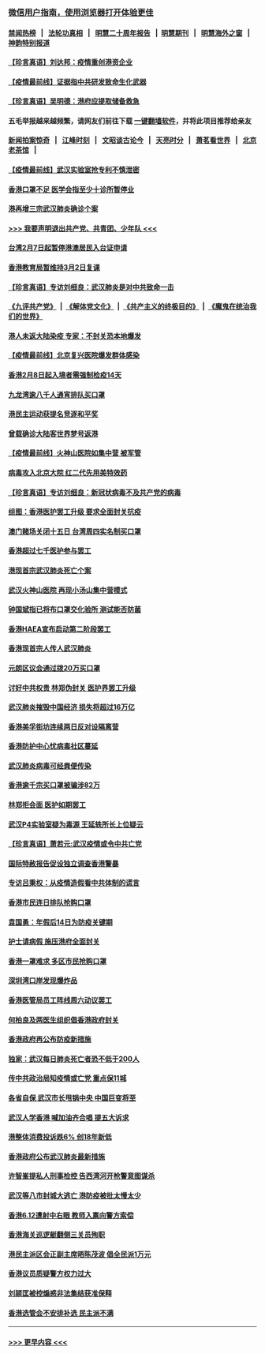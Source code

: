 ### [微信用户指南，使用浏览器打开体验更佳](https://github.com/gfw-breaker/banned-news1/blob/master/indexes/wechat-guide.md?t=0)
#### [禁闻热榜](热点新闻.md?t=0)  &nbsp;&nbsp;|&nbsp;&nbsp; [法轮功真相](https://github.com/gfw-breaker/truth/blob/master/README.md?t=0) &nbsp;&nbsp;|&nbsp;&nbsp; [明慧二十周年报告](https://github.com/gfw-breaker/mh-reports/blob/master/README.md?t=0) &nbsp;&nbsp;|&nbsp;&nbsp;[明慧期刊](https://github.com/gfw-breaker/mh-qikan) &nbsp;&nbsp;|&nbsp;&nbsp; [明慧海外之窗](https://github.com/gfw-breaker/mh-news/blob/master/README.md?t=0) &nbsp;&nbsp;|&nbsp;&nbsp; [神韵特别报道](https://github.com/gfw-breaker/mh-news/blob/master/shenyun.md?t=0)
#### [【珍言真语】刘达邦：疫情重创港资企业](../pages/nsc415/n11854274.md?t=02090602) 
#### [【疫情最前线】证据指中共研发致命生化武器](../pages/nsc415/n11853087.md?t=02090602) 
#### [【珍言真语】吴明德：港府应提取储备救急](../pages/nsc415/n11852734.md?t=02090602) 
#### 五毛举报越来越频繁，请网友们前往下载 [一键翻墙软件](https://github.com/gfw-breaker/ssr-accounts)，并将此项目推荐给亲友
#### [新闻拍案惊奇](https://github.com/gfw-breaker/banned-news1/blob/master/pages/link4.md) &nbsp;&nbsp;|&nbsp;&nbsp; [江峰时刻](https://github.com/gfw-breaker/banned-news1/blob/master/pages/link4.md) &nbsp;&nbsp;|&nbsp;&nbsp; [文昭谈古论今](https://github.com/gfw-breaker/banned-news1/blob/master/pages/link4.md) &nbsp;&nbsp;|&nbsp;&nbsp; [天亮时分](https://github.com/gfw-breaker/banned-news1/blob/master/pages/link4.md) &nbsp;&nbsp;|&nbsp;&nbsp; [萧茗看世界](https://github.com/gfw-breaker/banned-news1/blob/master/pages/link4.md) &nbsp;&nbsp;|&nbsp;&nbsp; [北京老茶馆](https://github.com/gfw-breaker/banned-news1/blob/master/pages/link4.md) &nbsp;&nbsp;|&nbsp;&nbsp; 
#### [【疫情最前线】武汉实验室抢专利不慎泄密](../pages/nsc415/n11850310.md?t=02090602) 
#### [香港口罩不足 医学会指至少十诊所暂停业](../pages/nsc415/n11850301.md?t=02090602) 
#### [港再增三宗武汉肺炎确诊个案](../pages/nsc415/n11850328.md?t=02090602) 
#### [>>> 我要声明退出共产党、共青团、少年队 <<<](https://github.com/begood0513/goodnews/blob/master/quit/letter.md) 
#### [台湾2月7日起暂停港澳居民入台证申请](../pages/nsc415/n11850304.md?t=02090602) 
#### [香港教育局暂维持3月2日复课](../pages/nsc415/n11850260.md?t=02090602) 
#### [【珍言真语】专访刘细良：武汉肺炎是对中共致命一击](../pages/nsc415/n11849934.md?t=02090602) 
#### [《九评共产党》](https://github.com/begood0513/9ping.md/blob/master/README.md) &nbsp;|&nbsp; [《解体党文化》](../../../../jtdwh.md/blob/master/README.md)  &nbsp;|&nbsp; [《共产主义的终极目的》](../../../../gczydzjmd.md/blob/master/README.md) &nbsp;|&nbsp; [《魔鬼在统治我们的世界》](../../../../mgztzwmdsj.md/blob/master/README.md) 
#### [港人未返大陆染疫 专家：不封关恐本地爆发](../pages/nsc415/n11848021.md?t=02090602) 
#### [【疫情最前线】北京复兴医院爆发群体感染](../pages/nsc415/n11847626.md?t=02090602) 
#### [香港2月8日起入境者需强制检疫14天](../pages/nsc415/n11847658.md?t=02090602) 
#### [九龙湾逾八千人通宵排队买口罩](../pages/nsc415/n11847647.md?t=02090602) 
#### [港民主运动获提名竞逐和平奖](../pages/nsc415/n11847633.md?t=02090602) 
#### [曾载确诊大陆客世界梦号返港](../pages/nsc415/n11847608.md?t=02090602) 
#### [【疫情最前线】火神山医院如集中营 被军管](../pages/nsc415/n11847524.md?t=02090602) 
#### [病毒攻入北京大院 红二代先用美特效药](../pages/nsc415/n11847427.md?t=02090602) 
#### [【珍言真语】专访刘细良：新冠状病毒不及共产党的病毒](../pages/nsc415/n11847164.md?t=02090602) 
#### [组图：香港医护罢工升级 要求全面封关抗疫](../pages/nsc415/n11844107.md?t=02090602) 
#### [澳门赌场关闭十五日 台湾周四实名制买口罩](../pages/nsc415/n11845083.md?t=02090602) 
#### [香港超过七千医护参与罢工](../pages/nsc415/n11845051.md?t=02090602) 
#### [港现首宗武汉肺炎死亡个案](../pages/nsc415/n11844998.md?t=02090602) 
#### [武汉火神山医院 再现小汤山集中营模式](../pages/nsc415/n11844763.md?t=02090602) 
#### [钟国斌指已将布口罩交化验所 测试能否防菌](../pages/nsc415/n11842783.md?t=02090602) 
#### [香港HAEA宣布启动第二阶段罢工](../pages/nsc415/n11842723.md?t=02090602) 
#### [香港现首宗人传人武汉肺炎](../pages/nsc415/n11842766.md?t=02090602) 
#### [元朗区议会通过拨20万买口罩](../pages/nsc415/n11842754.md?t=02090602) 
#### [讨好中共权贵 林郑伪封关 医护界罢工升级](../pages/nsc415/n11842359.md?t=02090602) 
#### [武汉肺炎摧毁中国经济 损失将超过16万亿](../pages/nsc415/n11839723.md?t=02090602) 
#### [香港美孚街坊连续两日反对设隔离营](../pages/nsc415/n11839962.md?t=02090602) 
#### [香港防护中心忧病毒社区蔓延](../pages/nsc415/n11839933.md?t=02090602) 
#### [武汉肺炎病毒可经粪便传染](../pages/nsc415/n11839939.md?t=02090602) 
#### [香港逾千宗买口罩被骗涉82万](../pages/nsc415/n11839914.md?t=02090602) 
#### [林郑拒会面 医护如期罢工](../pages/nsc415/n11839892.md?t=02090602) 
#### [武汉P4实验室疑为毒源 王延轶所长上位疑云](../pages/nsc415/n11835543.md?t=02090602) 
#### [【珍言真语】萧若元:武汉疫情或令中共亡党](../pages/nsc415/n11829394.md?t=02090602) 
#### [国际特赦报告促设独立调查香港警暴](../pages/nsc415/n11833845.md?t=02090602) 
#### [专访吕秉权：从疫情造假看中共体制的谎言](../pages/nsc415/n11833813.md?t=02090602) 
#### [香港市民连日排队抢购口罩](../pages/nsc415/n11833794.md?t=02090602) 
#### [袁国勇：年假后14日为防疫关键期](../pages/nsc415/n11831088.md?t=02090602) 
#### [护士请病假 施压港府全面封关](../pages/nsc415/n11831030.md?t=02090602) 
#### [香港一罩难求 多区市民抢购口罩](../pages/nsc415/n11831002.md?t=02090602) 
#### [深圳湾口岸发现爆炸品](../pages/nsc415/n11828802.md?t=02090602) 
#### [香港医管局员工阵线周六动议罢工](../pages/nsc415/n11828762.md?t=02090602) 
#### [何柏良及两医生组织倡香港政府封关](../pages/nsc415/n11828749.md?t=02090602) 
#### [香港政府再公布防疫新措施](../pages/nsc415/n11828716.md?t=02090602) 
#### [独家：武汉每日肺炎死亡者恐不低于200人](../pages/nsc415/n11828240.md?t=02090602) 
#### [传中共政治局知疫情或亡党 重点保11城](../pages/nsc415/n11828145.md?t=02090602) 
#### [各省自保 武汉市长甩锅中央 中国巨变将至](../pages/nsc415/n11828021.md?t=02090602) 
#### [武汉人学香港 喊加油齐合唱 提五大诉求](../pages/nsc415/n11827046.md?t=02090602) 
#### [港整体消费投诉跌6% 创18年新低](../pages/nsc415/n11817280.md?t=02090602) 
#### [香港政府公布武汉肺炎最新措施](../pages/nsc415/n11817152.md?t=02090602) 
#### [许智峯提私人刑事检控 告西湾河开枪警意图谋杀](../pages/nsc415/n11817132.md?t=02090602) 
#### [武汉等八市封城大逃亡 港防疫被批太慢太少](../pages/nsc415/n11817058.md?t=02090602) 
#### [香港6.12遭射中右眼 教师入禀向警方索偿](../pages/nsc415/n11814678.md?t=02090602) 
#### [香港海关巡逻艇翻侧三关员殉职](../pages/nsc415/n11814604.md?t=02090602) 
#### [港民主派区会正副主席晤陈茂波 倡全民派1万元](../pages/nsc415/n11814582.md?t=02090602) 
#### [香港议员质疑警方权力过大](../pages/nsc415/n11814560.md?t=02090602) 
#### [刘颕匡被控煽惑非法集结获准保释](../pages/nsc415/n11811727.md?t=02090602) 
#### [香港选管会不安排补选 民主派不满](../pages/nsc415/n11811691.md?t=02090602) 

----
#### [ >>> 更早内容 <<< ](../indexes/nsc415-earlier.md)
